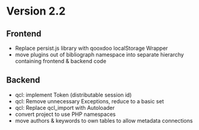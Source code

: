 Version 2.2
===========

Frontend
--------

- Replace persist.js library with qooxdoo localStorage Wrapper
- move plugins out of bibliograph namespace into separate hierarchy containing frontend & backend code

Backend
-------

- qcl: implement Token (distributable session id)
- qcl: Remove unnecessary Exceptions, reduce to a basic set
- qcl: Replace qcl_import with Autoloader
- convert project to use PHP namespaces
- move authors & keywords to own tables to allow metadata connections